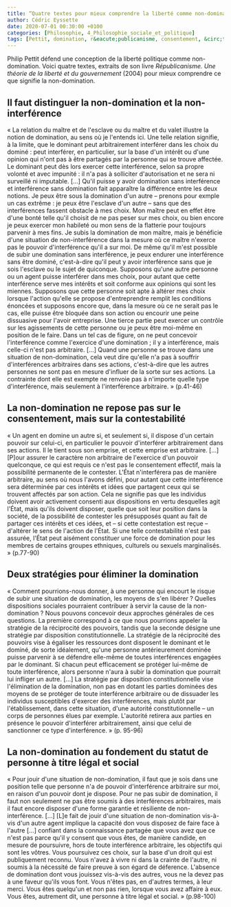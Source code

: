 ```yaml
---
title: “Quatre textes pour mieux comprendre la liberté comme non-domination selon Philip Pettit”
author: Cédric Eyssette
date: 2020-07-01 00:30:00 +0100
categories: [Philosophie, 4_Philosophie_sociale_et_politique]
tags: [Pettit, domination, r&eacute;publicanisme, consentement, &circ;tre_une_personne , libert&eacute;_politique]
---
```



Philip Pettit défend une conception de la liberté politique comme non-domination. Voici quatre textes, extraits de son livre _Républicanisme. Une théorie de la liberté et du gouvernement_ (2004) pour mieux comprendre ce que signifie la non-domination.


## Il faut distinguer la non-domination et la non-interférence
« La relation du maître et de l'esclave ou du maître et du valet illustre la notion de domination, au sens où je l'entends ici. Une telle relation signifie, à la limite, que le dominant peut arbitrairement interférer dans les choix du dominé : peut interférer, en particulier, sur la base d'un intérêt ou d'une opinion qui n'ont pas à être partagés par la personne qui se trouve affectée. Le dominant peut dès lors exercer cette interférence, selon sa propre volonté et avec impunité : il n'a pas à solliciter d'autorisation et ne sera ni surveillé ni imputable. […]
Qu'il puisse y avoir domination sans interférence et interférence sans domination fait apparaître la différence entre les deux notions. Je peux être sous la domination d'un autre – prenons pour exmple un cas extrême : je peux être l'esclave d'un autre – sans que des interférences fassent obstacle à mes choix. Mon maître peut en effet être d'une bonté telle qu'il choisit de ne pas peser sur mes choix, ou bien encore je peux exercer mon  habileté ou mon sens de la flatterie pour toujours parvenir à mes fins. Je subis la domination de mon maître, mais je bénéficie d'une situation de non-interférence dans la mesure où ce maître n'exerce pas le pouvoir d'interférence qu'il a sur moi.
De même qu'il m'est possible de subir une domination sans interférence, je peux endurer une interférence sans être dominé, c'est-à-dire qu'il peut y avoir interférence sans que je sois l'esclave ou le sujet de quiconque. Supposons qu'une autre personne ou un agent puisse interférer dans mes choix, pour autant que cette interférence serve mes intérêts et soit conforme aux opinions qui sont les miennes. Supposons que cette personne soit apte à altérer mes choix lorsque l'action qu'elle se propose d'entreprendre remplit les conditions énoncées et supposons encore que, dans la mesure où ce ne serait pas le cas, elle puisse être bloquée dans son action ou encourir une peine dissuasive pour l'avoir entreprise. Une tierce partie peut exercer un contrôle sur les agissements de cette personne ou je peux être moi-même en position de le faire. Dans un tel cas de figure, on ne peut concevoir l'interférence comme l'exercice d'une domination ; il y a interférence, mais celle-ci n'est pas arbitraire. […]
Quand une personne se trouve dans une situation de non-domination, cela veut dire qu'elle n'a pas à souffrir d'interférences arbitraires dans ses actions, c'est-à-dire que les autres personnes ne sont pas en mesure d'influer de la sorte sur ses actions. La contrainte dont elle est exempte ne renvoie pas à n'importe quelle type d'interférence, mais seulement à l'interférence arbitraire. » (p.41-46)


## La non-domination ne repose pas sur le consentement, mais sur la contestabilité
« Un agent en domine un autre si, et seulement si, il dispose d'un certain pouvoir sur celui-ci, en particulier le pouvoir d'interférer arbitrairement dans ses actions. Il le tient sous son emprise, et cette emprise est arbitraire. […] [P]our assurer le caractère non arbitraire de l'exercice d'un pouvoir quelconque, ce qui est requis ce n'est pas le consentement effectif, mais la possibilité permanente de le contester. L'État n'interférera pas de manière arbitraire, au sens où nous l'avons défini, pour autant que cette interférence sera déterminée par ces intérêts et idées que partagent ceux qui se trouvent affectés par son action. Cela ne signifie pas que les individus doivent avoir activement consenti aux dispositions en vertu desquelles agit l'État, mais qu'ils doivent disposer, quelle que soit leur position dans la société, de la possibilité de contester les présupposés quant au fait de partager ces intérêts et ces idées, et – si cette contestation est reçue – d'altérer le sens de l'action de l'État. Si une telle contestabilité n'est pas assurée, l'État peut aisément constituer une force de domination pour les membres de certains groupes ethniques, culturels ou sexuels marginalisés. » (p.77-90)

## Deux stratégies pour éliminer la domination
« Comment pourrions-nous donner, à une personne qui encourt le risque de subir une situation de domination, les moyens de s'en libérer ? Quelles dispositions sociales pourraient contribuer à servir la cause de la non-domination ? Nous pouvons concevoir deux approches générales de ces questions. La première correspond à ce que nous pourrions appeler la stratégie de la réciprocité des pouvoirs, tandis que la seconde désigne une stratégie par disposition constitutionnelle.
La stratégie de la réciprocité des pouvoirs vise à égaliser les ressources dont disposent le dominant et le dominé, de sorte idéalement, qu'une personne antérieurement dominée puisse parvenir à se défendre elle-même de toutes interférences engagées par le dominant. Si chacun peut efficacement se protéger lui-même de toute interférence, alors personne n'aura à subir la domination que pourrait lui infliger un autre. […]
La stratégie par disposition constitutionnelle vise l'élimination de la domination, non pas en dotant les parties dominées des moyens de se protéger de toute interférence arbitraire ou de dissuader les individus susceptibles d'exercer des interférences, mais plutôt par l'établissement, dans cette situation, d'une autorité constitutionnelle – un corps de personnes élues par exemple. L'autorité retirera aux parties en présence le pouvoir d'interférer arbitrairement, ainsi que celui de sanctionner ce type d'interférence. » (p. 95-96)

## La non-domination au fondement du statut de personne à titre légal et social
« Pour jouir d'une situation de non-domination, il faut que je sois dans une position telle que personne n'a de pouvoir d'interférence arbitraire sur moi, en raison d'un pouvoir dont je dispose. Pour ne pas subir de domination, il faut non seulement ne pas être soumis à des interférences arbitraires, mais il faut encore disposer d'une forme garantie et résiliente de non-interférence. […] [L]e fait de jouir d'une situation de non-domination vis-à-vis d'un autre agent implique la capacité don vous disposez de faire face à l'autre […] confiant dans la connaissance partagée que vous avez que ce n'est pas parce qu'il y consent que vous êtes, de manière candide, en mesure de poursuivre, hors de toute interférence arbitraire, les objectifs qui sont les vôtres. Vous poursuivez ces choix, sur la base d'un droit qui est publiquement reconnu. Vous n'avez à vivre ni dans la crainte de l'autre, ni soumis à la nécessité de faire preuve à son égard de déference. L'absence de domination dont vous jouissez vis-à-vis des autres, vous ne la devez pas à une faveur qu'ils vous font. Vous n'êtes pas, en d'autres termes, à leur merci. Vous êtes quelqu'un et non pas rien, lorsque vous avez affaire à eux. Vous êtes, autrement dit, une personne à titre légal et social. » (p.98-100)